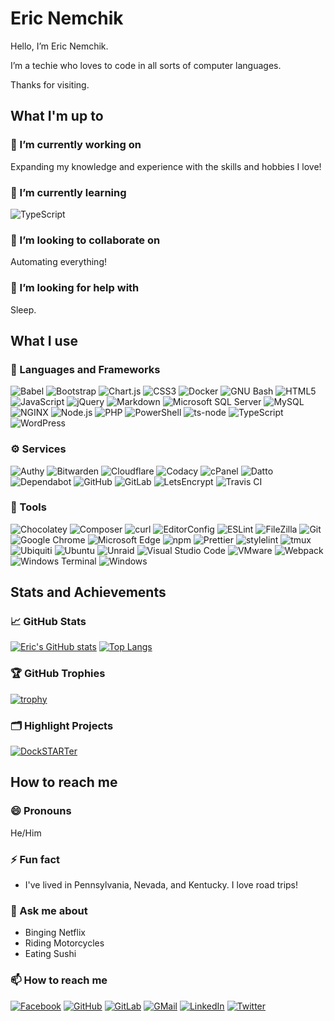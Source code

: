 # Eric Nemchik

Hello, I’m Eric Nemchik.

I’m a techie who loves to code in all sorts of computer languages.

Thanks for visiting.

## What I'm up to

<!--
**nemchik/nemchik** is a ✨ _special_ ✨ repository because its `README.md` (this file) appears on your GitHub profile.

Here are some ideas to get you started:

- 🔭 I’m currently working on ...
- 🌱 I’m currently learning ...
- 👯 I’m looking to collaborate on ...
- 🤔 I’m looking for help with ...
- 💬 Ask me about ...
- 📫 How to reach me: ...
- 😄 Pronouns: ...
- ⚡ Fun fact: ...

-->

### 🔭 I’m currently working on

Expanding my knowledge and experience with the skills and hobbies I love!

### 🌱 I’m currently learning

![TypeScript](https://img.shields.io/badge/-TypeScript-3178C6?style=flat-square&logoColor=white&logo=typescript)

### 👯 I’m looking to collaborate on

Automating everything!

### 🤔 I’m looking for help with

Sleep.

## What I use

### 📒 Languages and Frameworks

![Babel](https://img.shields.io/badge/-Babel-F9DC3E?style=flat-square&logoColor=white&logo=babel)
![Bootstrap](https://img.shields.io/badge/-Bootstrap-7952B3?style=flat-square&logoColor=white&logo=bootstrap)
![Chart.js](https://img.shields.io/badge/-Chart.js-FF6384?style=flat-square&logoColor=white&logo=chartdotjs)
![CSS3](https://img.shields.io/badge/-CSS3-1572B6?style=flat-square&logoColor=white&logo=css3)
![Docker](https://img.shields.io/badge/-Docker-2496ED?style=flat-square&logoColor=white&logo=docker)
![GNU Bash](https://img.shields.io/badge/-GNU_Bash-4EAA25?style=flat-square&logoColor=white&logo=gnubash)
![HTML5](https://img.shields.io/badge/-HTML5-E34F26?style=flat-square&logoColor=white&logo=html5)
![JavaScript](https://img.shields.io/badge/-JavaScript-F7DF1E?style=flat-square&logoColor=black&logo=javascript)
![jQuery](https://img.shields.io/badge/-jQuery-0769AD?style=flat-square&logoColor=white&logo=jquery)
![Markdown](https://img.shields.io/badge/-Markdown-000000?style=flat-square&logoColor=white&logo=markdown)
![Microsoft SQL Server](https://img.shields.io/badge/-Microsoft_SQL_Server-CC2927?style=flat-square&logoColor=white&logo=microsoftsqlserver)
![MySQL](https://img.shields.io/badge/-MySQL-4479A1?style=flat-square&logoColor=white&logo=mysql)
![NGINX](https://img.shields.io/badge/-NGINX-009639?style=flat-square&logoColor=white&logo=nginx)
![Node.js](https://img.shields.io/badge/-Node.js-339933?style=flat-square&logoColor=white&logo=nodedotjs)
![PHP](https://img.shields.io/badge/-PHP-777BB4?style=flat-square&logoColor=white&logo=php)
![PowerShell](https://img.shields.io/badge/-PowerShell-5391FE?style=flat-square&logoColor=white&logo=powershell)
![ts-node](https://img.shields.io/badge/-ts--node-3178C6?style=flat-square&logoColor=white&logo=tsnode)
![TypeScript](https://img.shields.io/badge/-TypeScript-3178C6?style=flat-square&logoColor=white&logo=typescript)
![WordPress](https://img.shields.io/badge/-WordPress-21759B?style=flat-square&logoColor=white&logo=wordpress)

### ⚙️ Services

![Authy](https://img.shields.io/badge/-Authy-EC1C24?style=flat-square&logoColor=white&logo=authy)
![Bitwarden](https://img.shields.io/badge/-Bitwarden-175DDC?style=flat-square&logoColor=white&logo=bitwarden)
![Cloudflare](https://img.shields.io/badge/-Cloudflare-F38020?style=flat-square&logoColor=white&logo=cloudflare)
![Codacy](https://img.shields.io/badge/-Codacy-F38020?style=flat-square&logoColor=white&logo=cloudflare)
![cPanel](https://img.shields.io/badge/-cPanel-FF6C2C?style=flat-square&logoColor=white&logo=cpanel)
![Datto](https://img.shields.io/badge/-Datto-199ED9?style=flat-square&logoColor=white&logo=datto)
![Dependabot](https://img.shields.io/badge/-Dependabot-025E8C?style=flat-square&logoColor=white&logo=dependabot)
![GitHub](https://img.shields.io/badge/-GitHub-181717?style=flat-square&logoColor=white&logo=github)
![GitLab](https://img.shields.io/badge/-GitLab-FCA121?style=flat-square&logoColor=white&logo=gitlab)
![LetsEncrypt](https://img.shields.io/badge/-LetsEncrypt-003A70?style=flat-square&logoColor=white&logo=LetsEncrypt)
![Travis CI](https://img.shields.io/badge/-Travis_CI-3EAAAF?style=flat-square&logoColor=white&logo=travisci)

### 🧰 Tools

![Chocolatey](https://img.shields.io/badge/-Chocolatey-80B5E3?style=flat-square&logoColor=white&logo=chocolatey)
![Composer](https://img.shields.io/badge/-Composer-885630?style=flat-square&logoColor=white&logo=composer)
![curl](https://img.shields.io/badge/-curl-073551?style=flat-square&logoColor=white&logo=curl)
![EditorConfig](https://img.shields.io/badge/-EditorConfig-FEFEFE?style=flat-square&logoColor=white&logo=editorconfig)
![ESLint](https://img.shields.io/badge/-ESLint-4B32C3?style=flat-square&logoColor=white&logo=eslint)
![FileZilla](https://img.shields.io/badge/-FileZilla-BF0000?style=flat-square&logoColor=white&logo=filezilla)
![Git](https://img.shields.io/badge/-Git-F05032?style=flat-square&logoColor=white&logo=git)
![Google Chrome](https://img.shields.io/badge/-Google_Chrome-4285F4?style=flat-square&logoColor=white&logo=googlechrome)
![Microsoft Edge](https://img.shields.io/badge/-Microsoft_Edge-0078D7?style=flat-square&logoColor=white&logo=microsoftedge)
![npm](https://img.shields.io/badge/-npm-CB3837?style=flat-square&logoColor=white&logo=npm)
![Prettier](https://img.shields.io/badge/-Prettier-F7B93E?style=flat-square&logoColor=black&logo=prettier)
![stylelint](https://img.shields.io/badge/-stylelint-263238?style=flat-square&logoColor=white&logo=stylelint)
![tmux](https://img.shields.io/badge/-tmux-1BB91F?style=flat-square&logoColor=white&logo=tmux)
![Ubiquiti](https://img.shields.io/badge/-Ubiquiti-0559C9?style=flat-square&logoColor=white&logo=ubiquiti)
![Ubuntu](https://img.shields.io/badge/-Ubuntu-E95420?style=flat-square&logoColor=white&logo=ubuntu)
![Unraid](https://img.shields.io/badge/-Unraid-F15A2C?style=flat-square&logoColor=white&logo=unraid)
![Visual Studio Code](https://img.shields.io/badge/-Visual_Studio_Code-007ACC?style=flat-square&logoColor=white&logo=visualstudiocode)
![VMware](https://img.shields.io/badge/-VMware-607078?style=flat-square&logoColor=white&logo=vmware)
![Webpack](https://img.shields.io/badge/-Webpack-8DD6F9?style=flat-square&logoColor=black&logo=webpack)
![Windows Terminal](https://img.shields.io/badge/-Windows_Terminal-4D4D4D?style=flat-square&logoColor=white&logo=windowsterminal)
![Windows](https://img.shields.io/badge/-Windows-0078D6?style=flat-square&logoColor=white&logo=windows)

## Stats and Achievements

### 📈 GitHub Stats

[![Eric's GitHub stats](https://github-readme-stats.vercel.app/api?username=nemchik)](https://github.com/nemchik)
[![Top Langs](https://github-readme-stats.vercel.app/api/top-langs/?username=nemchik&layout=compact)](https://github.com/nemchik)

### 🏆 GitHub Trophies

[![trophy](https://github-profile-trophy.vercel.app/?username=nemchik)](https://github.com/ryo-ma/github-profile-trophy)

### 🗂️ Highlight Projects

[![DockSTARTer](https://github-readme-stats.vercel.app/api/pin/?username=GhostWriters&repo=DockSTARTer)](https://github.com/GhostWriters/DockSTARTer)

<!--
### 👨‍💻 This week, I spent my time on

[![Eric's wakatime stats](https://github-readme-stats.vercel.app/api/wakatime?username=nemchik&layout=compact)](https://wakatime.com/@nemchik)
-->

## How to reach me

### 😄 Pronouns

He/Him

### ⚡ Fun fact

- I've lived in Pennsylvania, Nevada, and Kentucky. I love road trips!

### 💬 Ask me about

- Binging Netflix
- Riding Motorcycles
- Eating Sushi

### 📫 How to reach me

[![Facebook](https://img.shields.io/badge/-Facebook-1877F2?style=flat-square&logoColor=white&logo=facebook)](https://facebook.com/nemchik)
[![GitHub](https://img.shields.io/badge/-GitHub-181717?style=flat-square&logoColor=white&logo=github)](https://github.com/nemchik)
[![GitLab](https://img.shields.io/badge/-GitLab-FCA121?style=flat-square&logoColor=white&logo=gitlab)](https://gitlab.com/nemchik)
[![GMail](https://img.shields.io/badge/-GMail-EA4335?style=flat-square&logoColor=white&logo=gmail)](mailto://eric@nemchik.com)
[![LinkedIn](https://img.shields.io/badge/-LinkedIn-0A66C2?style=flat-square&logoColor=white&logo=linkedin)](https://linkedin.com/in/nemchik)
[![Twitter](https://img.shields.io/badge/-Twitter-1DA1F2?style=flat-square&logoColor=white&logo=twitter)](https://twitter.com/NemchikEric)
